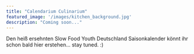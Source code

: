 ```yaml
---
title: "Calendarium Culinarium"
featured_image: '/images/kitchen_background.jpg'
description: "Coming soon..."
---
```

Den heiß ersehnten Slow Food Youth Deutschland Saisonkalender könnt ihr schon bald hier erstehen... stay tuned. :)
